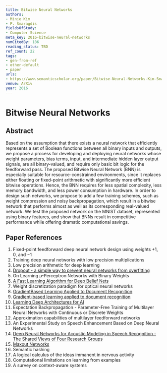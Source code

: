```yaml
---
title: Bitwise Neural Networks
authors:
- Minje Kim
- P. Smaragdis
fieldsOfStudy:
- Computer Science
meta_key: 2016-bitwise-neural-networks
numCitedBy: 186
reading_status: TBD
ref_count: 22
tags:
- gen-from-ref
- other-default
- paper
urls:
- https://www.semanticscholar.org/paper/Bitwise-Neural-Networks-Kim-Smaragdis/8fcfd67f21738eff12d853fdf2b31ee192e2312a?sort=total-citations
venue: ArXiv
year: 2016
---
```


# Bitwise Neural Networks

## Abstract

Based on the assumption that there exists a neural network that efficiently represents a set of Boolean functions between all binary inputs and outputs, we propose a process for developing and deploying neural networks whose weight parameters, bias terms, input, and intermediate hidden layer output signals, are all binary-valued, and require only basic bit logic for the feedforward pass. The proposed Bitwise Neural Network (BNN) is especially suitable for resource-constrained environments, since it replaces either floating or fixed-point arithmetic with significantly more efficient bitwise operations. Hence, the BNN requires for less spatial complexity, less memory bandwidth, and less power consumption in hardware. In order to design such networks, we propose to add a few training schemes, such as weight compression and noisy backpropagation, which result in a bitwise network that performs almost as well as its corresponding real-valued network. We test the proposed network on the MNIST dataset, represented using binary features, and show that BNNs result in competitive performance while offering dramatic computational savings.

## Paper References

1. Fixed-point feedforward deep neural network design using weights +1, 0, and −1
2. Training deep neural networks with low precision multiplications
3. Low precision arithmetic for deep learning
4. [Dropout - a simple way to prevent neural networks from overfitting](2014-dropout-a-simple-way-to-prevent-neural-networks-from-overfitting.md)
5. On Learning µ-Perceptron Networks with Binary Weights
6. [A Fast Learning Algorithm for Deep Belief Nets](2006-a-fast-learning-algorithm-for-deep-belief-nets.md)
7. Weight discretization paradigm for optical neural networks
8. [GradientBased Learning Applied to Document Recognition](2001-gradientbased-learning-applied-to-document-recognition.md)
9. [Gradient-based learning applied to document recognition](1998-gradient-based-learning-applied-to-document-recognition.md)
10. [Learning Deep Architectures for AI](2007-learning-deep-architectures-for-ai.md)
11. Expectation Backpropagation - Parameter-Free Training of Multilayer Neural Networks with Continuous or Discrete Weights
12. Approximation capabilities of multilayer feedforward networks
13. An Experimental Study on Speech Enhancement Based on Deep Neural Networks
14. [Deep Neural Networks for Acoustic Modeling in Speech Recognition - The Shared Views of Four Research Groups](2012-deep-neural-networks-for-acoustic-modeling-in-speech-recognition-the-shared-views-of-four-research-groups.md)
15. [Maxout Networks](2013-maxout-networks.md)
16. Semantic hashing
17. A logical calculus of the ideas immanent in nervous activity
18. Computational limitations on learning from examples
19. A survey on context-aware systems
